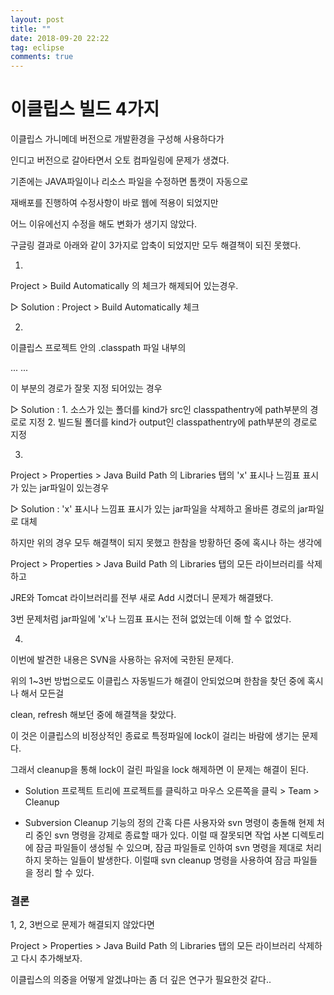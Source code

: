 ```yaml
---
layout: post
title: ""
date: 2018-09-20 22:22
tag: eclipse
comments: true
---
```


# 이클립스 빌드 4가지

이클립스 가니메데 버전으로 개발환경을 구성해 사용하다가

인디고 버전으로 갈아타면서 오토 컴파일링에 문제가 생겼다.

기존에는 JAVA파일이나 리소스 파일을 수정하면 톰캣이 자동으로

재배포를 진행하여 수정사항이 바로 웹에 적용이 되었지만

어느 이유에선지 수정을 해도 변화가 생기지 않았다.

구글링 결과로 아래와 같이 3가지로 압축이 되었지만 모두 해결책이 되진 못했다.

1.

Project > Build Automatically  의 체크가 해제되어 있는경우.

▷ Solution : Project > Build Automatically 체크

2.

이클립스 프로젝트 안의 .classpath 파일 내부의 

<classpathentry kind="src" path="WEB-INF/src"/>
...
...
<classpathentry kind="output" path="WEB-INF/classes"/>

이 부분의 경로가 잘못 지정 되어있는 경우

▷ Solution : 1. 소스가 있는 폴더를 kind가 src인 classpathentry에 path부분의 경로로 지정
  2. 빌드될 폴더를 kind가 output인 classpathentry에 path부분의 경로로 지정

3.

Project > Properties > Java Build Path 의 Libraries 탭의 'x' 표시나 느낌표 표시가 있는 jar파일이 있는경우

▷ Solution : 'x' 표시나 느낌표 표시가 있는 jar파일을 삭제하고 올바른 경로의 jar파일로 대체


하지만 위의 경우 모두 해결책이 되지 못했고 한참을 방황하던 중에 혹시나 하는 생각에

Project > Properties > Java Build Path 의 Libraries 탭의 모든 라이브러리를 삭제하고

JRE와 Tomcat 라이브러리를 전부 새로 Add 시켰더니 문제가 해결됐다.

3번 문제처럼 jar파일에 'x'나 느낌표 표시는 전혀 없었는데 이해 할 수 없었다.

4. 

이번에 발견한 내용은 SVN을 사용하는 유저에 국한된 문제다.

위의 1~3번 방법으로도 이클립스 자동빌드가 해결이 안되었으며 한참을 찾던 중에 혹시나 해서 모든걸

clean, refresh 해보던 중에 해결책을 찾았다.

이 것은 이클립스의 비정상적인 종료로 특정파일에 lock이 걸리는 바람에 생기는 문제다.

그래서 cleanup을 통해 lock이 걸린 파일을 lock 해제하면 이 문제는 해결이 된다.

* Solution
프로젝트 트리에 프로젝트를 클릭하고 마우스 오른쪽을 클릭 > Team > Cleanup

* Subversion Cleanup 기능의 정의
간혹 다른 사용자와 svn 명령이 충돌해 현제 처리 중인 svn 명령을 강제로 종료할 때가 있다. 이럴 때 잘못되면 작업 사본 디렉토리에 잠금 파일들이 생성될 수 있으며, 잠금 파일들로 인하여 svn 명령을 제대로 처리하지 못하는 일들이 발생한다. 이럴때 svn cleanup 명령을 사용하여 잠금 파일들을 정리 할 수 있다.

### 결론

1, 2, 3번으로 문제가 해결되지 않았다면 

Project > Properties > Java Build Path 의 Libraries 탭의 모든 라이브러리 삭제하고 다시 추가해보자.

이클립스의 의중을 어떻게 알겠냐마는 좀 더 깊은 연구가 필요한것 같다..
